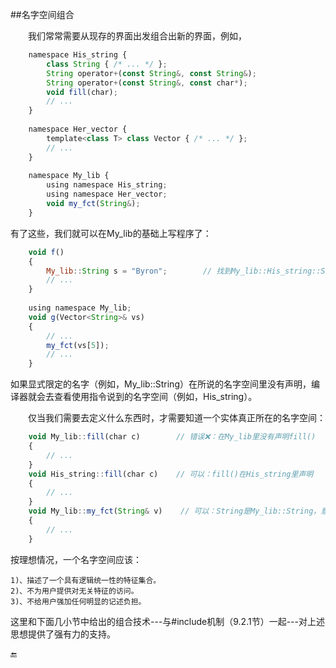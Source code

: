 ##名字空间组合

&emsp;&emsp;我们常常需要从现存的界面出发组合出新的界面，例如，

```javascript
    namespace His_string {
        class String { /* ... */ };
        String operator+(const String&, const String&);
        String operator+(const String&, const char*);
        void fill(char);
        // ...
    }
    
    namespace Her_vector {
        template<class T> class Vector { /* ... */ };
        // ...
    }
    
    namespace My_lib {
        using namespace His_string;
        using namespace Her_vector;
        void my_fct(String&);
    }
```

有了这些，我们就可以在My_lib的基础上写程序了：

```javascript
    void f()
    {
        My_lib::String s = "Byron";        // 找到My_lib::His_string::String
        // ...
    }
    
    using namespace My_lib;
    void g(Vector<String>& vs)
    {
        // ...
        my_fct(vs[5]);
        // ...
    }
```

如果显式限定的名字（例如，My_lib::String）在所说的名字空间里没有声明，编译器就会去查看使用指令说到的名字空间（例如，His_string）。

&emsp;&emsp;仅当我们需要去定义什么东西时，才需要知道一个实体真正所在的名字空间：

```javascript
    void My_lib::fill(char c)        // 错误❌：在My_lib里没有声明fill()
    {
        // ...
    }
    void His_string::fill(char c)    // 可以：fill()在His_string里声明
    {
        // ...
    }
    void My_lib::my_fct(String& v)    // 可以：String是My_lib::String，意思是His_string::String
    {
        // ...
    }
```

按理想情况，一个名字空间应该：

    1)、描述了一个具有逻辑统一性的特征集合。
    2)、不为用户提供对无关特征的访问。
    3)、不给用户强加任何明显的记述负担。

这里和下面几小节中给出的组合技术---与#include机制（9.2.1节）一起---对上述思想提供了强有力的支持。


🔚











